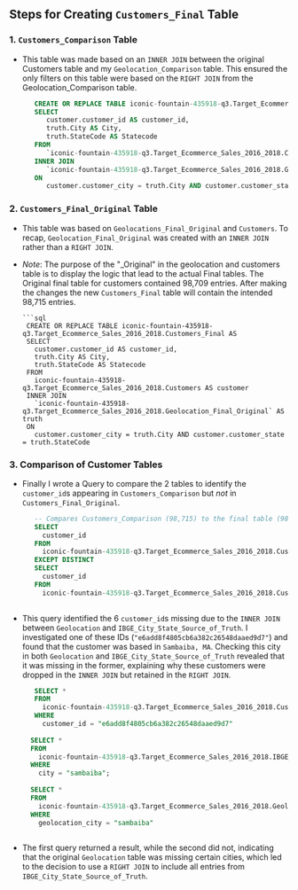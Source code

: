 ## Steps for Creating `Customers_Final` Table


### 1. `Customers_Comparison` Table
 - This table was made based on an `INNER JOIN` between the original Customers table and my `Geolocation_Comparison` table. This ensured the only filters on this table were based on the `RIGHT JOIN` from the Geolocation_Comparison table. 
   ```sql
      CREATE OR REPLACE TABLE iconic-fountain-435918-q3.Target_Ecommerce_Sales_2016_2018.Customers_Comparison AS 
      SELECT
         customer.customer_id AS customer_id,
         truth.City AS City,
         truth.StateCode AS Statecode
      FROM 
         `iconic-fountain-435918-q3.Target_Ecommerce_Sales_2016_2018.Customers AS customer
      INNER JOIN 
         `iconic-fountain-435918-q3.Target_Ecommerce_Sales_2016_2018.Geolocation_Comparison` AS truth
      ON
         customer.customer_city = truth.City AND customer.customer_state = truth.StateCode

### 2. `Customers_Final_Original` Table 

 - This table was based on `Geolocations_Final_Original` and `Customers`. To recap, `Geolocation_Final_Original` was created with an `INNER JOIN` rather than a `RIGHT JOIN`.
 - *Note*: The purpose of the "_Original" in the geolocation and customers table is to display the logic that lead to the actual Final tables. The Original final table for customers contained 98,709 entries. After making the changes the new `Customers_Final` table will contain the intended 98,715 entries. 
       
       ```sql
        CREATE OR REPLACE TABLE iconic-fountain-435918-q3.Target_Ecommerce_Sales_2016_2018.Customers_Final AS 
        SELECT
          customer.customer_id AS customer_id,
          truth.City AS City,
          truth.StateCode AS Statecode
        FROM 
          iconic-fountain-435918-q3.Target_Ecommerce_Sales_2016_2018.Customers AS customer
        INNER JOIN 
          `iconic-fountain-435918-q3.Target_Ecommerce_Sales_2016_2018.Geolocation_Final_Original` AS truth
        ON
          customer.customer_city = truth.City AND customer.customer_state = truth.StateCode
    
 ### 3. Comparison of Customer Tables 
  - Finally I wrote a Query to compare the 2 tables to identify the `customer_id`s appearing in `Customers_Comparison` but *not* in `Customers_Final_Original`.

    ```sql
       -- Compares Customers_Comparison (98,715) to the final table (98,709)
       SELECT
         customer_id
       FROM
         iconic-fountain-435918-q3.Target_Ecommerce_Sales_2016_2018.Customers_Comparison
       EXCEPT DISTINCT
       SELECT
         customer_id
       FROM
         iconic-fountain-435918-q3.Target_Ecommerce_Sales_2016_2018.Customers_Final_Original
  
  - This query identified the 6 `customer_id`s missing due to the `INNER JOIN` between `Geolocation` and `IBGE_City_State_Source_of_Truth`. I investigated one of these IDs (`"e6add8f4805cb6a382c26548daaed9d7"`) and found that the customer was based in `Sambaiba, MA`. Checking this city in both `Geolocation` and `IBGE_City_State_Source_of_Truth` revealed that it was missing in the former, explaining why these customers were dropped in the `INNER JOIN` but retained in the `RIGHT JOIN`.

    ```sql
       SELECT *
       FROM
         iconic-fountain-435918-q3.Target_Ecommerce_Sales_2016_2018.Customers
       WHERE
         customer_id = "e6add8f4805cb6a382c26548daaed9d7"
  
      SELECT *
      FROM
        iconic-fountain-435918-q3.Target_Ecommerce_Sales_2016_2018.IBGE_City_State_Source_of_Truth
      WHERE
        city = "sambaiba";
      
      SELECT *
      FROM
        iconic-fountain-435918-q3.Target_Ecommerce_Sales_2016_2018.Geolocation
      WHERE
        geolocation_city = "sambaiba"
 
 - The first query returned a result, while the second did not, indicating that the original `Geolocation` table was missing certain cities, which led to the decision to use a `RIGHT JOIN` to include all entries from `IBGE_City_State_Source_of_Truth`.

